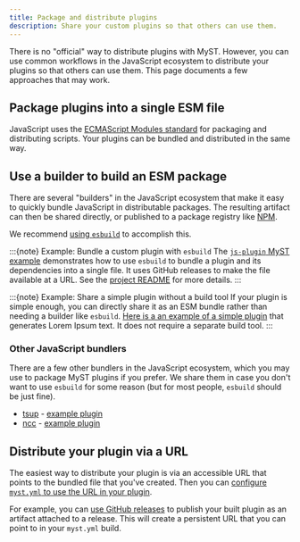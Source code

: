 ```yaml
---
title: Package and distribute plugins
description: Share your custom plugins so that others can use them.
---
```


There is no "official" way to distribute plugins with MyST. However, you can use common workflows in the JavaScript ecosystem to distribute your plugins so that others can use them. This page documents a few approaches that may work.

## Package plugins into a single ESM file 

JavaScript uses the [ECMAScript Modules standard](https://nodejs.org/api/esm.html) for packaging and distributing scripts. Your plugins can be bundled and distributed in the same way.

## Use a builder to build an ESM package

There are several "builders" in the JavaScript ecosystem that make it easy to quickly bundle JavaScript in distributable packages. The resulting artifact can then be shared directly, or published to a package registry like [NPM](https://npmjs.com).

We recommend [using `esbuild`](https://esbuild.github.io/) to accomplish this.

:::{note} Example: Bundle a custom plugin with `esbuild`
The [`js-plugin` MyST example](https://github.com/myst-examples/js-plugin) demonstrates how to use `esbuild` to bundle a plugin and its dependencies into a single file. It uses GitHub releases to make the file available at a URL. See the [project README](https://github.com/jupyter-book/example-js-plugin?tab=readme-ov-file#myst-js-plugin) for more details.
:::

:::{note} Example: Share a simple plugin without a build tool
If your plugin is simple enough, you can directly share it as an ESM bundle rather than needing a builder like `esbuild`. [Here is a an example of a simple plugin](https://github.com/myst-ext/myst-ext-lorem) that generates Lorem Ipsum text. It does not require a separate build tool.
:::

### Other JavaScript bundlers

There are a few other bundlers in the JavaScript ecosystem, which you may use to package MyST plugins if you prefer. We share them in case you don't want to use `esbuild` for some reason (but for most people, `esbuild` should be just fine).

* [tsup](https://github.com/egoist/tsup) - [example plugin](https://github.com/myst-ext/myst-ext-discourse)
* [ncc](https://github.com/vercel/ncc) - [example plugin](https://github.com/myst-ext/myst-ext-xref-prefix/blob/e975496cafa57e86c88ea71d3abe26a7174b3944/package.json#L20) 

## Distribute your plugin via a URL

The easiest way to distribute your plugin is via an accessible URL that points to the bundled file that you've created.
Then you can [configure `myst.yml` to use the URL in your plugin](#plugins:use).

For example, you can [use GitHub releases](https://docs.github.com/en/repositories/releasing-projects-on-github/about-releases) to publish your built plugin as an artifact attached to a release. This will create a persistent URL that you can point to in your `myst.yml` build.
